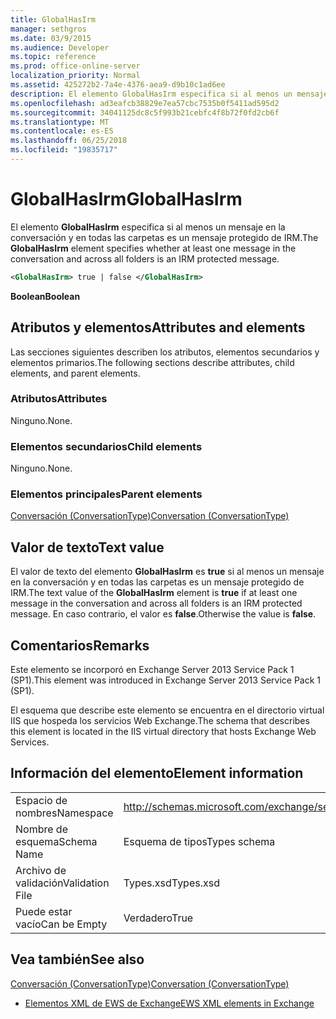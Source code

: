 ```yaml
---
title: GlobalHasIrm
manager: sethgros
ms.date: 03/9/2015
ms.audience: Developer
ms.topic: reference
ms.prod: office-online-server
localization_priority: Normal
ms.assetid: 425272b2-7a4e-4376-aea9-d9b10c1ad6ee
description: El elemento GlobalHasIrm especifica si al menos un mensaje en la conversación y en todas las carpetas es un mensaje protegido de IRM.
ms.openlocfilehash: ad3eafcb38829e7ea57cbc7535b0f5411ad595d2
ms.sourcegitcommit: 34041125dc8c5f993b21cebfc4f8b72f0fd2cb6f
ms.translationtype: MT
ms.contentlocale: es-ES
ms.lasthandoff: 06/25/2018
ms.locfileid: "19835717"
---
```

# <a name="globalhasirm"></a><span data-ttu-id="236de-103">GlobalHasIrm</span><span class="sxs-lookup"><span data-stu-id="236de-103">GlobalHasIrm</span></span>

<span data-ttu-id="236de-104">El elemento **GlobalHasIrm** especifica si al menos un mensaje en la conversación y en todas las carpetas es un mensaje protegido de IRM.</span><span class="sxs-lookup"><span data-stu-id="236de-104">The **GlobalHasIrm** element specifies whether at least one message in the conversation and across all folders is an IRM protected message.</span></span> 
  
```XML
<GlobalHasIrm> true | false </GlobalHasIrm>
```

 <span data-ttu-id="236de-105">**Boolean**</span><span class="sxs-lookup"><span data-stu-id="236de-105">**Boolean**</span></span>
## <a name="attributes-and-elements"></a><span data-ttu-id="236de-106">Atributos y elementos</span><span class="sxs-lookup"><span data-stu-id="236de-106">Attributes and elements</span></span>

<span data-ttu-id="236de-107">Las secciones siguientes describen los atributos, elementos secundarios y elementos primarios.</span><span class="sxs-lookup"><span data-stu-id="236de-107">The following sections describe attributes, child elements, and parent elements.</span></span>
  
### <a name="attributes"></a><span data-ttu-id="236de-108">Atributos</span><span class="sxs-lookup"><span data-stu-id="236de-108">Attributes</span></span>

<span data-ttu-id="236de-109">Ninguno.</span><span class="sxs-lookup"><span data-stu-id="236de-109">None.</span></span>
  
### <a name="child-elements"></a><span data-ttu-id="236de-110">Elementos secundarios</span><span class="sxs-lookup"><span data-stu-id="236de-110">Child elements</span></span>

<span data-ttu-id="236de-111">Ninguno.</span><span class="sxs-lookup"><span data-stu-id="236de-111">None.</span></span>
  
### <a name="parent-elements"></a><span data-ttu-id="236de-112">Elementos principales</span><span class="sxs-lookup"><span data-stu-id="236de-112">Parent elements</span></span>

[<span data-ttu-id="236de-113">Conversación (ConversationType)</span><span class="sxs-lookup"><span data-stu-id="236de-113">Conversation (ConversationType)</span></span>](conversation-conversationtype.md)
  
## <a name="text-value"></a><span data-ttu-id="236de-114">Valor de texto</span><span class="sxs-lookup"><span data-stu-id="236de-114">Text value</span></span>

<span data-ttu-id="236de-115">El valor de texto del elemento **GlobalHasIrm** es **true** si al menos un mensaje en la conversación y en todas las carpetas es un mensaje protegido de IRM.</span><span class="sxs-lookup"><span data-stu-id="236de-115">The text value of the **GlobalHasIrm** element is **true** if at least one message in the conversation and across all folders is an IRM protected message.</span></span> <span data-ttu-id="236de-116">En caso contrario, el valor es **false**.</span><span class="sxs-lookup"><span data-stu-id="236de-116">Otherwise the value is **false**.</span></span>
  
## <a name="remarks"></a><span data-ttu-id="236de-117">Comentarios</span><span class="sxs-lookup"><span data-stu-id="236de-117">Remarks</span></span>

<span data-ttu-id="236de-118">Este elemento se incorporó en Exchange Server 2013 Service Pack 1 (SP1).</span><span class="sxs-lookup"><span data-stu-id="236de-118">This element was introduced in Exchange Server 2013 Service Pack 1 (SP1).</span></span>
  
<span data-ttu-id="236de-119">El esquema que describe este elemento se encuentra en el directorio virtual IIS que hospeda los servicios Web Exchange.</span><span class="sxs-lookup"><span data-stu-id="236de-119">The schema that describes this element is located in the IIS virtual directory that hosts Exchange Web Services.</span></span>
  
## <a name="element-information"></a><span data-ttu-id="236de-120">Información del elemento</span><span class="sxs-lookup"><span data-stu-id="236de-120">Element information</span></span>

|||
|:-----|:-----|
|<span data-ttu-id="236de-121">Espacio de nombres</span><span class="sxs-lookup"><span data-stu-id="236de-121">Namespace</span></span>  <br/> |http://schemas.microsoft.com/exchange/services/2006/types  <br/> |
|<span data-ttu-id="236de-122">Nombre de esquema</span><span class="sxs-lookup"><span data-stu-id="236de-122">Schema Name</span></span>  <br/> |<span data-ttu-id="236de-123">Esquema de tipos</span><span class="sxs-lookup"><span data-stu-id="236de-123">Types schema</span></span>  <br/> |
|<span data-ttu-id="236de-124">Archivo de validación</span><span class="sxs-lookup"><span data-stu-id="236de-124">Validation File</span></span>  <br/> |<span data-ttu-id="236de-125">Types.xsd</span><span class="sxs-lookup"><span data-stu-id="236de-125">Types.xsd</span></span>  <br/> |
|<span data-ttu-id="236de-126">Puede estar vacío</span><span class="sxs-lookup"><span data-stu-id="236de-126">Can be Empty</span></span>  <br/> |<span data-ttu-id="236de-127">Verdadero</span><span class="sxs-lookup"><span data-stu-id="236de-127">True</span></span>  <br/> |
   
## <a name="see-also"></a><span data-ttu-id="236de-128">Vea también</span><span class="sxs-lookup"><span data-stu-id="236de-128">See also</span></span>



[<span data-ttu-id="236de-129">Conversación (ConversationType)</span><span class="sxs-lookup"><span data-stu-id="236de-129">Conversation (ConversationType)</span></span>](conversation-conversationtype.md)


- [<span data-ttu-id="236de-130">Elementos XML de EWS de Exchange</span><span class="sxs-lookup"><span data-stu-id="236de-130">EWS XML elements in Exchange</span></span>](ews-xml-elements-in-exchange.md)

